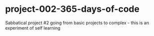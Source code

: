 # project-002-365-days-of-code
Sabbatical project #2 going from basic projects to complex - this is an experiment of self learning
